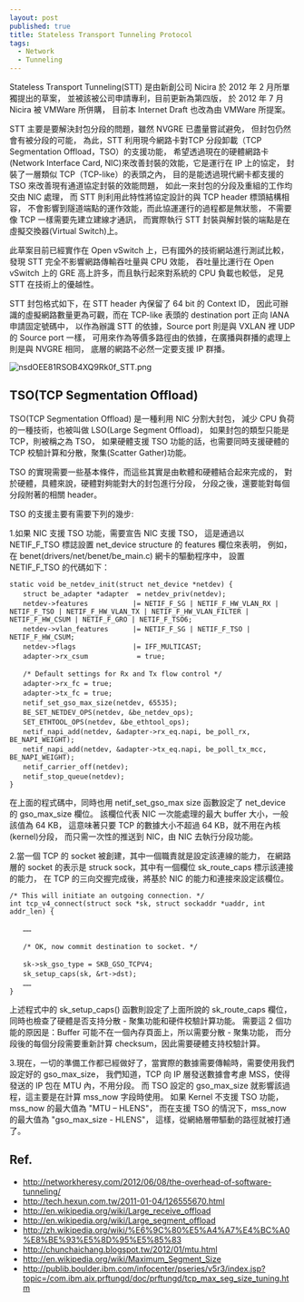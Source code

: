 ```yaml
---
layout: post
published: true
title: Stateless Transport Tunneling Protocol
tags: 
  - Network
  - Tunneling
---
```


Stateless Transport Tunneling(STT)
是由新創公司 Nicira 於 2012 年 2 月所單獨提出的草案，
並被該被公司申請專利，目前更新為第四版，
於 2012 年 7 月 Nicira 被 VMWare 所併購，
目前本 Internet Draft 也改為由 VMWare 所提案。

STT 主要是要解決封包分段的問題，雖然 NVGRE 已盡量嘗試避免，
但封包仍然會有被分段的可能，
為此，STT 利用現今網路卡對TCP 分段卸載（TCP Segmentation Offload，TSO）的支援功能， 
希望透過現在的硬體網路卡(Network Interface Card, NIC)來改善封裝的效能，它是運行在 IP 上的協定，
封裝了一層類似 TCP（TCP-like）的表頭之內，
目的是能透過現代網卡都支援的 TSO 來改善現有通道協定封裝的效能問題，
如此一來封包的分段及重組的工作均交由 NIC 處理，
而 STT 則利用此特性將協定設計的與 TCP header 標頭結構相容，
不會影響到隧道端點的運作效能，而此協運運行的過程都是無狀態，
不需要像 TCP 一樣需要先建立建線才通訊，
而實際執行 STT 封裝與解封裝的端點是在虛擬交換器(Virtual Switch)上。

此草案目前已經實作在 Open vSwitch 上，已有國外的技術網站進行測試比較，
發現 STT 完全不影響網路傳輸吞吐量與 CPU 效能，
吞吐量比運行在 Open vSwitch 上的 GRE 高上許多，而且執行起來對系統的 CPU 負載也較低，
足見 STT 在技術上的優越性。

STT 封包格式如下，在 STT header 內保留了 64 bit 的 Context ID，
因此可辦識的虛擬網路數量更為可觀，而在 TCP-like 表頭的 destination port 正向 IANA 申請固定號碼中，
以作為辦識 STT 的依據，Source port 則是與 VXLAN 裡 UDP 的 Source port 一樣，
可用來作為等價多路徑由的依據，在廣播與群播的處理上則是與 NVGRE 相同，
底層的網路不必然一定要支援 IP 群播。

![nsdOEE81RSOB4XQ9Rk0f_STT.png]({{site.baseurl}}/assets/images/blog/nsdOEE81RSOB4XQ9Rk0f_STT.png)

## TSO(TCP Segmentation Offload)
TSO(TCP Segmentation Offload) 是一種利用 NIC 分割大封包，
減少 CPU 負荷的一種技術，也被叫做 LSO(Large Segment Offload)，
如果封包的類型只能是 TCP，則被稱之為 TSO，
如果硬體支援 TSO 功能的話，也需要同時支援硬體的 TCP 校驗計算和分散，聚集(Scatter Gather)功能。

TSO 的實現需要一些基本條件，而這些其實是由軟體和硬體結合起來完成的，
對於硬體，具體來說，硬體對夠能對大的封包進行分段，
分段之後，還要能對每個分段附著的相關 header。

TSO 的支援主要有需要下列的幾步:

1.如果 NIC 支援 TSO 功能，需要宣告 NIC 支援 TSO， 這是通過以 NETIF_F_TSO 標誌設置 net_device structure 的 features 欄位來表明， 例如，在 benet(drivers/net/benet/be_main.c) 網卡的驅動程序中， 設置 NETIF_F_TSO 的代碼如下：

```
static void be_netdev_init(struct net_device *netdev) {
　　struct be_adapter *adapter  = netdev_priv(netdev);
　　netdev->features           |= NETIF_F_SG | NETIF_F_HW_VLAN_RX | NETIF_F_TSO | NETIF_F_HW_VLAN_TX | NETIF_F_HW_VLAN_FILTER | NETIF_F_HW_CSUM | NETIF_F_GRO | NETIF_F_TSO6;
　　netdev->vlan_features      |= NETIF_F_SG | NETIF_F_TSO | NETIF_F_HW_CSUM;
　　netdev->flags              |= IFF_MULTICAST;
　　adapter->rx_csum            = true;

　　/* Default settings for Rx and Tx flow control */
　　adapter->rx_fc = true;
　　adapter->tx_fc = true;
　　netif_set_gso_max_size(netdev, 65535);
　　BE_SET_NETDEV_OPS(netdev, &be_netdev_ops);
　　SET_ETHTOOL_OPS(netdev, &be_ethtool_ops);
　　netif_napi_add(netdev, &adapter->rx_eq.napi, be_poll_rx, BE_NAPI_WEIGHT);
　　netif_napi_add(netdev, &adapter->tx_eq.napi, be_poll_tx_mcc, BE_NAPI_WEIGHT);
　　netif_carrier_off(netdev);
　　netif_stop_queue(netdev);
}
```

在上面的程式碼中，同時也用 netif_set_gso_max size 函數設定了 net_device 的 gso_max_size 欄位。
該欄位代表 NIC 一次能處理的最大 buffer 大小，一般該值為 64 KB，
這意味著只要 TCP 的數據大小不超過 64 KB，就不用在內核(kernel)分段，
而只需一次性的推送到 NIC，由 NIC 去執行分段功能。

2.當一個 TCP 的 socket 被創建，其中一個職責就是設定該連線的能力， 在網路層的 socket 的表示是 struck sock，其中有一個欄位 sk_route_caps 標示該連接的能力， 在 TCP 的三向交握完成後，將基於 NIC 的能力和連接來設定該欄位。

```
/* This will initiate an outgoing connection. */
int tcp_v4_connect(struct sock *sk, struct sockaddr *uaddr, int addr_len) {

　　……

　　/* OK, now commit destination to socket. */

　　sk->sk_gso_type = SKB_GSO_TCPV4;
　　sk_setup_caps(sk, &rt->dst);
　　……
}
```

上述程式中的 sk_setup_caps() 函數則設定了上面所說的 sk_route_caps 欄位，
同時也檢查了硬體是否支持分散 - 聚集功能和硬件校驗計算功能。
需要這 2 個功能的原因是：Buffer 可能不在一個內存頁面上，所以需要分散 - 聚集功能，
而分段後的每個分段需要重新計算 checksum，因此需要硬體支持校驗計算。

3.現在，一切的準備工作都已經做好了，當實際的數據需要傳輸時，需要使用我們設定好的 gso_max_size， 我們知道，TCP 向 IP 層發送數據會考慮 MSS，使得發送的 IP 包在 MTU 內，不用分段。 而 TSO 設定的 gso_max_size 就影響該過程，這主要是在計算 mss_now 字段時使用。 如果 Kernel 不支援 TSO 功能，mss_now 的最大值為 "MTU – HLENS"， 而在支援 TSO 的情況下，mss_now 的最大值為 "gso_max_size - HLENS"， 這樣，從網絡層帶驅動的路徑就被打通了。

## Ref.
- http://networkheresy.com/2012/06/08/the-overhead-of-software-tunneling/
- http://tech.hexun.com.tw/2011-01-04/126555670.html
- http://en.wikipedia.org/wiki/Large_receive_offload
- http://en.wikipedia.org/wiki/Large_segment_offload
- http://zh.wikipedia.org/wiki/%E6%9C%80%E5%A4%A7%E4%BC%A0%E8%BE%93%E5%8D%95%E5%85%83
- http://chunchaichang.blogspot.tw/2012/01/mtu.html
- http://en.wikipedia.org/wiki/Maximum_Segment_Size
- http://publib.boulder.ibm.com/infocenter/pseries/v5r3/index.jsp?topic=/com.ibm.aix.prftungd/doc/prftungd/tcp_max_seg_size_tuning.htm
